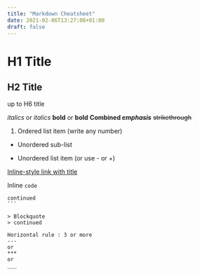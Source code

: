 ```yaml
---
title: "Markdown Cheatsheet"
date: 2021-02-06T13:27:08+01:00
draft: false
---
```


# H1 Title
## H2 Title
up to H6 title

*italics* or _italics_
**bold** or **bold**
**Combined _emphasis_**
~~strikethrough~~

1. Ordered list item (write any number)
  * Unordered sub-list

* Unordered list item
(or use - or +)

[Inline-style link with title](https://www.duckduckgo.com "DuckDuckGo")

Inline `code`

````Block of code
continued
```

> Blockquote
> continued

Horizontal rule : 3 or more
---
or
***
or
___
